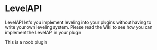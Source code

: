 # LevelAPI

LevelAPI let's you implement leveling into your plugins without having to write your own leveling system. 
Please read the Wiki to see how you can implement the LevelAPI in your plugin

This is a noob plugin
